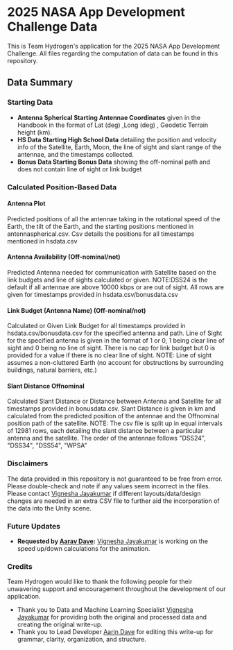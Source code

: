 # 2025 NASA App Development Challenge Data
This is Team Hydrogen's application for the 2025 NASA App Development Challenge. All files regarding the computation of data can be found in this repository.

## Data Summary

### Starting Data
- **Antenna Spherical Starting Antennae Coordinates** given in the Handbook in the format of Lat (deg) ,Long (deg) , Geodetic Terrain height (km).
- **HS Data Starting High School Data** detailing the position and velocity info of the Satellite, Earth, Moon, the line of sight and slant range of the antennae, and the timestamps collected.
- **Bonus Data Starting Bonus Data** showing the off-nominal path and does not contain line of sight or link budget

### Calculated Position-Based Data

#### Antenna Plot
Predicted positions of all the antennae taking in the rotational speed of the Earth, the tilt of the Earth, and the starting positions mentioned in antennaspherical.csv. Csv details the positions for all timestamps mentioned in hsdata.csv

#### Antenna Availability (Off-nominal/not)
Predicted Antenna needed for communication with Satellite based on the link budgets and line of sights calculated or given. NOTE:DSS24 is the default if all antennae are above 10000 kbps or are out of sight. All rows are given for timestamps provided in hsdata.csv/bonusdata.csv

#### Link Budget (Antenna Name) (Off-nominal/not)
Calculated or Given Link Budget for all timestamps provided in hsdata.csv/bonusdata.csv for the specified antenna and path. Line of Sight for the specified antenna is given in the format of 1 or 0, 1 being clear line of sight and 0 being no line of sight. There is no cap for link budget but 0 is provided for a value if there is no clear line of sight. NOTE: Line of sight assumes a non-cluttered Earth (no account for obstructions by surrounding buildings, natural barriers, etc.)

#### Slant Distance Offnominal
Calculated Slant Distance or Distance between Antenna and Satellite for all timestamps provided in bonusdata.csv. Slant Distance is given in km and calculated from the predicted position of the antennae and the Offnominal position path of the satellite. NOTE: The csv file is split up in equal intervals of 12981 rows, each detailing the slant distance between a particular antenna and the satellite. The order of the antennae follows "DSS24", "DSS34", "DSS54", "WPSA"

### Disclaimers
The data provided in this repository is not guaranteed to be free from error. Please double-check and note if any values seem incorrect in the files. Please contact [Vignesha Jayakumar](https://github.com/vigcode123) if different layouts/data/design changes are needed in an extra CSV file to further aid the incorporation of the data into the Unity scene.

### Future Updates
- **Requested by [Aarav Dave](https://github.com/aaravdave):** [Vignesha Jayakumar](https://github.com/vigcode123) is working on the speed up/down calculations for the animation.

### Credits
Team Hydrogen would like to thank the following people for their unwavering support and encouragement throughout the development of our application.
- Thank you to Data and Machine Learning Specialist [Vignesha Jayakumar](https://github.com/vigcode123) for providing both the original and processed data and creating the original write-up.
- Thank you to Lead Developer [Aarin Dave](https://github.com/aarindave) for editing this write-up for grammar, clarity, organization, and structure.

